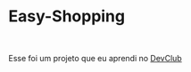 <h1> Easy-Shopping </h1>
<br>
<p>Esse foi um projeto que eu aprendi no <a href="https://rodolfomori.com/devclub">DevClub</a></p>
